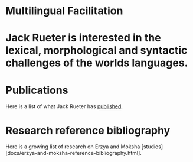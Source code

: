 # Multilingual Facilitation

# Jack Rueter is interested in the lexical, morphological and syntactic challenges of the worlds languages.

# Publications
Here is a list of what Jack Rueter has [published](docs/jack-rueter-publications.md).

# Research reference bibliography
Here is a growing list of research on Erzya and Moksha [studies][docs/erzya-and-moksha-reference-bibliography.html].

